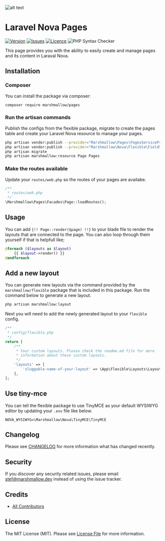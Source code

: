 ![alt text](https://marshmallow.dev/cdn/media/logo-red-237x46.png "marshmallow.")

# Laravel Nova Pages
[![Version](https://img.shields.io/packagist/v/marshmallow/pages)](https://github.com/marshmallow-packages/pages)
[![Issues](https://img.shields.io/github/issues/marshmallow-packages/pages)](https://github.com/marshmallow-packages/pages)
[![Licence](https://img.shields.io/github/license/marshmallow-packages/pages)](https://github.com/marshmallow-packages/pages)
![PHP Syntax Checker](https://github.com/marshmallow-packages/pages/workflows/PHP%20Syntax%20Checker/badge.svg)

This page provides you with the ability to easily create and manage pages and its content in Laraval Nova.

## Installation

### Composer
You can install the package via composer:
```bash
composer require marshmallow/pages
```

### Run the artisan commands
Publish the configs from the flexible package, migrate to create the pages table and create your Laravel Nova resource to manage your pages.
```bash
php artisan vendor:publish --provider="Marshmallow\Pages\PagesServiceProvider"
php artisan vendor:publish --provider="Marshmallow\Nova\Flexible\FieldServiceProvider"
php artisan migrate
php artisan marshmallow:resource Page Pages
```

### Make the routes available
Update your `routes/web.php` so the routes of your pages are availabe.
```php
/**
 * routes/web.php
 */
\Marshmallow\Pages\Facades\Page::loadRoutes();
```

## Usage
You can add `{!! Page::render($page) !!}` to your blade file to render the layouts that are connected to the page.
You can also loop through them yourself if that is helpfull like;
```php
@foreach ($layouts as $layout)
    {{ $layout->render() }}
@endforeach
```

## Add a new layout
You can generate new layouts via the command provided by the `marshmallow/flexible` package that is included in this package. Run the command below to generate a new layout.
```bash
php artisan marshmallow:layout
```

Next you will need to add the newly generated layout to your `flexible` config.
```php
/**
 * config/flexible.php
 */
return [
    /**
     * Your custom layouts. Please check the readme.md file for more
     * information about these custom layouts.
     */
    'layouts' => [
        'sluggable-name-of-your-layout' => \App\Flexible\Layouts\LayoutClassName::class
    ],
];
```

## Use tiny-mce
You can tell the flexible package to use TinyMCE as your default WYSIWYG editor by updating your `.env` file like below.
```env
NOVA_WYSIWYG=\Marshmallow\Nova\TinyMCE\TinyMCE
```

## Changelog

Please see [CHANGELOG](CHANGELOG.md) for more information what has changed recently.

## Security

If you discover any security related issues, please email stef@marshmallow.dev instead of using the issue tracker.

## Credits

- [All Contributors](../../contributors)

## License

The MIT License (MIT). Please see [License File](LICENSE.md) for more information.

